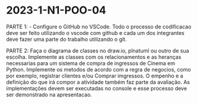 # 2023-1-N1-POO-04

PARTE 1: - Configure o GitHub no VSCode. Todo o processo de codificacao deve ser feito utilizando o vscode com github e cada um dos integrantes deve fazer uma parte do trabalho utilizando o git.

PARTE 2: Faça o diagrama de classes no draw.io, plnatuml ou outro de sua escolha. Implemente as classes com os relacionamentos e as heranças necessarias para um sistema de compra de ingressos de Cinema em Python. Implemente os metodos de acordo com a regra de negocios, como por exemplo, registrar clientes e/ou Comprar imgressos. O empenho e a definição do que irá compor a atividade também faz parte da avaliação. As implementações devem ser executadas no console e esse processo deve ser demonstrado na apresentacao.
